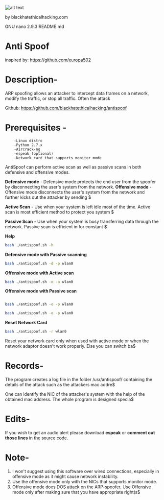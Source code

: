 ![alt text](https://scontent.fnic3-1.fna.fbcdn.net/v/t1.0-9/19399654_301498383593857_6654125625657238679_n.jpg?oh=37993f8b71f5aa6303cddad595802727&oe=5AE63B26)



by blackhatethicalhacking.com

  GNU nano 2.9.3                                               README.md

# Anti Spoof
inspired by: https://github.com/europa502

# Description-

ARP spoofing allows an attacker to intercept data frames on a network, modify the traffic, or stop all traffic. Often the attack 

Github:
https://github.com/blackhatethicalhacking/antispoof
# Prerequisites -

        -Linux distro
        -Python 2.7.x
        -Aircrack-ng
        -espeak (optional)
        -Network card that supports monitor mode



AntiSpoof can perform active scan as well as passive scans in both defensive and offensive modes.

**Defensive mode** - Defensive mode protects the end user from the spoofer by disconnecting the user's system from the network.
**Offensive mode** - Offensive mode disconnects the user's system from the network and further kicks out the attacker by sending $

**Active Scan** - Use when your system is left idle most of the time. Active scan is most efficient method to protect you system $

**Passive Scan** - Use when your system is busy transferring data through the network. Passive scan is efficient in for constant $

**Help**
```bash
bash ./antispoof.sh -h
```
**Defensive mode with Passive scanning**

```bash
bash ./antispoof.sh -d -p wlan0

```

**Offensive mode with Active scan**
```bash
bash ./antispoof.sh -o -a wlan0
```

**Offensive mode with Passive scan**
```bash

bash ./antispoof.sh -o -p wlan0

bash ./antispoof.sh -o -p wlan0
```

**Reset Network Card**
```bash
bash ./antispoof.sh -r wlan0
```

Reset your network card only when used with active mode or when the network adaptor doesn't work properly. Else you can switch ba$


# Records-

The program creates a log file in the folder /usr/antispoof/ containing the details of the attack such as the attackers mac addre$

One can identify the NIC of the attacker's system with the help of the obtained mac address. The whole program is designed specia$

# Edits-
If you wish to get an audio alert please download **espeak** or **comment out those lines** in the source code.


# Note-

1. I won't suggest using this software over wired connections, especially in offensive mode as it might cause network instability.
2. Use the offensive mode only with the NICs that supports monitor mode.
3. Offensive mode does DOS attack on the ARP-spoofer. Use Offensive mode only after making sure that you have appropriate right(s$



